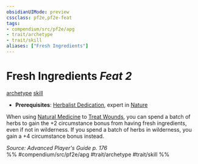 ```yaml
---
obsidianUIMode: preview
cssclass: pf2e,pf2e-feat
tags:
- compendium/src/pf2e/apg
- trait/archetype
- trait/skill
aliases: ["Fresh Ingredients"]
---
```

# Fresh Ingredients  *Feat 2*  
[archetype](../../rules/traits/archetype.md)  [skill](../../rules/traits/skill.md)  

- **Prerequisites**: [Herbalist Dedication](herbalist-dedication-apg.md), expert in [Nature](../skills.md#Nature)

When using [Natural Medicine](natural-medicine.md) to [Treat Wounds](../../rules/actions/treat-wounds.md), you can spend a batch of herbs to gain the +2 circumstance bonus from having fresh ingredients, even if not in wilderness. If you spend a batch of herbs in wilderness, you gain a +4 circumstance bonus instead.

*Source: Advanced Player's Guide p. 176*  
%% #compendium/src/pf2e/apg #trait/archetype #trait/skill %%